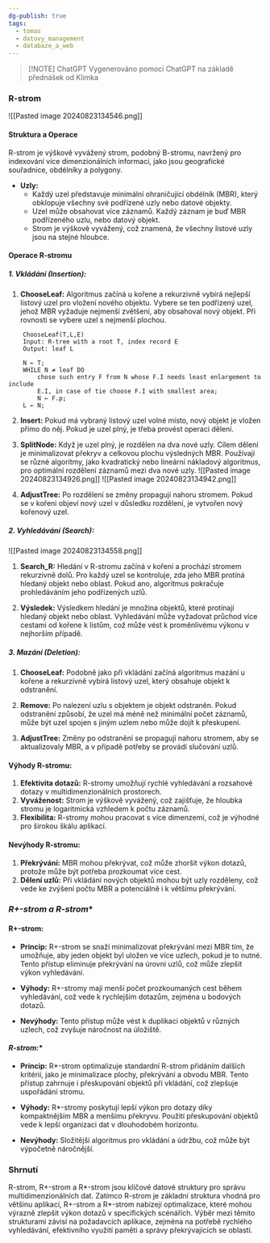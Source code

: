 ```yaml
---
dg-publish: true
tags:
  - tomas
  - datovy_management
  - databaze_a_web
---
```

> [!NOTE] ChatGPT
> Vygenerováno pomocí ChatGPT na základě přednášek od Klimka

### **R-strom**
![[Pasted image 20240823134546.png]]
#### **Struktura a Operace**

R-strom je výškově vyvážený strom, podobný B-stromu, navržený pro indexování více dimenzionálních informací, jako jsou geografické souřadnice, obdélníky a polygony.

- **Uzly:** 
  - Každý uzel představuje minimální ohraničující obdélník (MBR), který obklopuje všechny své podřízené uzly nebo datové objekty.
  - Uzel může obsahovat více záznamů. Každý záznam je buď MBR podřízeného uzlu, nebo datový objekt.
  - Strom je výškově vyvážený, což znamená, že všechny listové uzly jsou na stejné hloubce.

#### **Operace R-stromu**

##### **1. Vkládání (Insertion):**

1. **ChooseLeaf:** Algoritmus začíná u kořene a rekurzivně vybírá nejlepší listový uzel pro vložení nového objektu. Vybere se ten podřízený uzel, jehož MBR vyžaduje nejmenší zvětšení, aby obsahoval nový objekt. Při rovnosti se vybere uzel s nejmenší plochou.
```
	ChooseLeaf(T,L,E) 
	Input: R-tree with a root T, index record E 
	Output: leaf L 
	
	N ← T; 
	WHILE N ≠ leaf DO 
		chose such entry F from N whose F.I needs least enlargement to include 
		E.I, in case of tie choose F.I with smallest area; 
		N ← F.p;
	L ← N;
```
   
2. **Insert:** Pokud má vybraný listový uzel volné místo, nový objekt je vložen přímo do něj. Pokud je uzel plný, je třeba provést operaci dělení.

3. **SplitNode:** Když je uzel plný, je rozdělen na dva nové uzly. Cílem dělení je minimalizovat překryv a celkovou plochu výsledných MBR. Používají se různé algoritmy, jako kvadratický nebo lineární nákladový algoritmus, pro optimální rozdělení záznamů mezi dva nové uzly.
![[Pasted image 20240823134926.png]]
![[Pasted image 20240823134942.png]]

5. **AdjustTree:** Po rozdělení se změny propagují nahoru stromem. Pokud se v kořeni objeví nový uzel v důsledku rozdělení, je vytvořen nový kořenový uzel.

##### **2. Vyhledávání (Search):**
![[Pasted image 20240823134558.png]]
1. **Search_R:** Hledání v R-stromu začíná v kořeni a prochází stromem rekurzivně dolů. Pro každý uzel se kontroluje, zda jeho MBR protíná hledaný objekt nebo oblast. Pokud ano, algoritmus pokračuje prohledáváním jeho podřízených uzlů.

2. **Výsledek:** Výsledkem hledání je množina objektů, které protínají hledaný objekt nebo oblast. Vyhledávání může vyžadovat průchod více cestami od kořene k listům, což může vést k proměnlivému výkonu v nejhorším případě.

##### **3. Mazání (Deletion):**

1. **ChooseLeaf:** Podobně jako při vkládání začíná algoritmus mazání u kořene a rekurzivně vybírá listový uzel, který obsahuje objekt k odstranění.

2. **Remove:** Po nalezení uzlu s objektem je objekt odstraněn. Pokud odstranění způsobí, že uzel má méně než minimální počet záznamů, může být uzel spojen s jiným uzlem nebo může dojít k přeskupení.

3. **AdjustTree:** Změny po odstranění se propagují nahoru stromem, aby se aktualizovaly MBR, a v případě potřeby se provádí slučování uzlů.

#### **Výhody R-stromu:**
1. **Efektivita dotazů:** R-stromy umožňují rychlé vyhledávání a rozsahové dotazy v multidimenzionálních prostorech.
2. **Vyváženost:** Strom je výškově vyvážený, což zajišťuje, že hloubka stromu je logaritmická vzhledem k počtu záznamů.
3. **Flexibilita:** R-stromy mohou pracovat s více dimenzemi, což je výhodné pro širokou škálu aplikací.

#### **Nevýhody R-stromu:**
1. **Překrývání:** MBR mohou překrývat, což může zhoršit výkon dotazů, protože může být potřeba prozkoumat více cest.
2. **Dělení uzlů:** Při vkládání nových objektů mohou být uzly rozděleny, což vede ke zvýšení počtu MBR a potenciálně i k většímu překrývání.

### **R+-strom a R*-strom**

#### **R+-strom:**

- **Princip:** R+-strom se snaží minimalizovat překrývání mezi MBR tím, že umožňuje, aby jeden objekt byl uložen ve více uzlech, pokud je to nutné. Tento přístup eliminuje překrývání na úrovni uzlů, což může zlepšit výkon vyhledávání.
  
- **Výhody:** R+-stromy mají menší počet prozkoumaných cest během vyhledávání, což vede k rychlejším dotazům, zejména u bodových dotazů.

- **Nevýhody:** Tento přístup může vést k duplikaci objektů v různých uzlech, což zvyšuje náročnost na úložiště.

#### **R*-strom:**

- **Princip:** R*-strom optimalizuje standardní R-strom přidáním dalších kritérií, jako je minimalizace plochy, překrývání a obvodu MBR. Tento přístup zahrnuje i přeskupování objektů při vkládání, což zlepšuje uspořádání stromu.

- **Výhody:** R*-stromy poskytují lepší výkon pro dotazy díky kompaktnějším MBR a menšímu překryvu. Použití přeskupování objektů vede k lepší organizaci dat v dlouhodobém horizontu.

- **Nevýhody:** Složitější algoritmus pro vkládání a údržbu, což může být výpočetně náročnější.

### **Shrnutí**

R-strom, R+-strom a R*-strom jsou klíčové datové struktury pro správu multidimenzionálních dat. Zatímco R-strom je základní struktura vhodná pro většinu aplikací, R+-strom a R*-strom nabízejí optimalizace, které mohou výrazně zlepšit výkon dotazů v specifických scénářích. Výběr mezi těmito strukturami závisí na požadavcích aplikace, zejména na potřebě rychlého vyhledávání, efektivního využití paměti a správy překrývajících se oblastí.